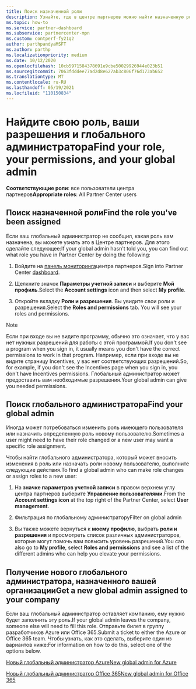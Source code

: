 ```yaml
---
title: Поиск назначенной роли
description: Узнайте, где в центре партнеров можно найти назначенную роль, разрешения и глобального администратора.
ms.topic: how-to
ms.service: partner-dashboard
ms.subservice: partnercenter-mpn
ms.custom: contperf-fy21q2
author: parthpandyaMSFT
ms.author: parthp
ms.localizationpriority: medium
ms.date: 10/12/2020
ms.openlocfilehash: 10cb5971584378691e9cbe50029926944e023b51
ms.sourcegitcommit: 7063fdddee77ad2d8e627ab3c806f76d173ab652
ms.translationtype: MT
ms.contentlocale: ru-RU
ms.lasthandoff: 05/19/2021
ms.locfileid: "110150834"
---
```

# <a name="find-your-role-your-permissions-and-your-global-admin"></a><span data-ttu-id="1dc26-103">Найдите свою роль, ваши разрешения и глобального администратора</span><span class="sxs-lookup"><span data-stu-id="1dc26-103">Find your role, your permissions, and your global admin</span></span>


<span data-ttu-id="1dc26-104">**Соответствующие роли**: все пользователи центра партнеров</span><span class="sxs-lookup"><span data-stu-id="1dc26-104">**Appropriate roles**: All Partner Center users</span></span>

## <a name="find-the-role-youve-been-assigned"></a><span data-ttu-id="1dc26-105">Поиск назначенной роли</span><span class="sxs-lookup"><span data-stu-id="1dc26-105">Find the role you've been assigned</span></span>

<span data-ttu-id="1dc26-106">Если ваш глобальный администратор не сообщил, какая роль вам назначена, вы можете узнать это в Центре партнеров. Для этого сделайте следующее:</span><span class="sxs-lookup"><span data-stu-id="1dc26-106">If your global admin hasn't told you, you can find out what role you have in Partner Center by doing the following:</span></span>

1. <span data-ttu-id="1dc26-107">Войдите на [панель мониторинга](https://partner.microsoft.com/dashboard/home)центра партнеров.</span><span class="sxs-lookup"><span data-stu-id="1dc26-107">Sign into Partner Center [dashboard](https://partner.microsoft.com/dashboard/home).</span></span>

1. <span data-ttu-id="1dc26-108">Щелкните значок **Параметры учетной записи** и выберите **Мой профиль**.</span><span class="sxs-lookup"><span data-stu-id="1dc26-108">Select the **Account settings** icon and then select **My profile**.</span></span>
 
1. <span data-ttu-id="1dc26-109">Откройте вкладку **Роли и разрешения**. Вы увидите свои роли и разрешения.</span><span class="sxs-lookup"><span data-stu-id="1dc26-109">Select the **Roles and permissions** tab. You will see your roles and permissions.</span></span>
 
>[!Note]
><span data-ttu-id="1dc26-110">Если при входе вы не видите программу, обычно это означает, что у вас нет нужных разрешений для работы с этой программой.</span><span class="sxs-lookup"><span data-stu-id="1dc26-110">If you don't see a program when you sign in, it usually means you don't have the correct permissions to work in that program.</span></span> <span data-ttu-id="1dc26-111">Например, если при входе вы не видите страницу Incentives, у вас нет соответствующих разрешений.</span><span class="sxs-lookup"><span data-stu-id="1dc26-111">So, for example, if you don't see the Incentives page when you sign in, you don't have Incentives permissions.</span></span> <span data-ttu-id="1dc26-112">Глобальный администратор может предоставить вам необходимые разрешения.</span><span class="sxs-lookup"><span data-stu-id="1dc26-112">Your global admin can give you needed permissions.</span></span>

## <a name="find-your-global-admin"></a><span data-ttu-id="1dc26-113">Поиск глобального администратора</span><span class="sxs-lookup"><span data-stu-id="1dc26-113">Find your global admin</span></span>

<span data-ttu-id="1dc26-114">Иногда может потребоваться изменить роль имеющего пользователя или назначить определенную роль новому пользователю.</span><span class="sxs-lookup"><span data-stu-id="1dc26-114">Sometimes a user might need to have their role changed or a new user may want a specific role assignment.</span></span>

<span data-ttu-id="1dc26-115">Чтобы найти глобального администратора, который может вносить изменения в роль или назначать роли новому пользователю, выполните следующие действия.</span><span class="sxs-lookup"><span data-stu-id="1dc26-115">To find a global admin who can make role changes or assign roles to a new user:</span></span> 

1. <span data-ttu-id="1dc26-116">На **значке параметров учетной записи** в правом верхнем углу центра партнеров выберите **Управление пользователями**.</span><span class="sxs-lookup"><span data-stu-id="1dc26-116">From the **Account settings icon** at the top right of the Partner Center, select **User management**.</span></span>

1. <span data-ttu-id="1dc26-117">Фильтрация по глобальному администратору</span><span class="sxs-lookup"><span data-stu-id="1dc26-117">Filter on global admin</span></span>

1. <span data-ttu-id="1dc26-118">Вы также можете вернуться к **моему профилю**, выбрать **роли и разрешения** и просмотреть список различных администраторов, которые могут помочь вам повысить уровень разрешений.</span><span class="sxs-lookup"><span data-stu-id="1dc26-118">You can also go to **My profile**, select **Roles and permissions** and see a list of the different admins who can help you elevate your permissions.</span></span> 


## <a name="get-a-new-global-admin-assigned-to-your-company"></a><span data-ttu-id="1dc26-119">Получение нового глобального администратора, назначенного вашей организации</span><span class="sxs-lookup"><span data-stu-id="1dc26-119">Get a new global admin assigned to your company</span></span>

<span data-ttu-id="1dc26-120">Если ваш глобальный администратор оставляет компанию, ему нужно будет заполнить эту роль.</span><span class="sxs-lookup"><span data-stu-id="1dc26-120">If your global admin leaves the company, someone else will need to fill this role.</span></span> <span data-ttu-id="1dc26-121">Отправьте билет в группу разработчиков Azure или Office 365.</span><span class="sxs-lookup"><span data-stu-id="1dc26-121">Submit a ticket to either the Azure or Office 365 team.</span></span> <span data-ttu-id="1dc26-122">Чтобы узнать, как это сделать, выберите один из вариантов ниже:</span><span class="sxs-lookup"><span data-stu-id="1dc26-122">For information on how to do this, select one of the options below.</span></span>

[<span data-ttu-id="1dc26-123">Новый глобальный администратор Azure</span><span class="sxs-lookup"><span data-stu-id="1dc26-123">New global admin for Azure</span></span>](https://support.microsoft.com/help/4505981/what-to-do-if-the-only-admin-for-your-mpn-program-has-left-the-company)

[<span data-ttu-id="1dc26-124">Новый глобальный администратор Office 365</span><span class="sxs-lookup"><span data-stu-id="1dc26-124">New global admin for Office 365</span></span>](https://admin.microsoft.com/)

